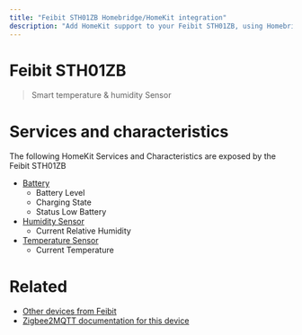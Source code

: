 ```yaml
---
title: "Feibit STH01ZB Homebridge/HomeKit integration"
description: "Add HomeKit support to your Feibit STH01ZB, using Homebridge, Zigbee2MQTT and homebridge-z2m."
---
```

<!---
This file has been GENERATED using src/docgen/docgen.ts
DO NOT EDIT THIS FILE MANUALLY!
-->
# Feibit STH01ZB
> Smart temperature & humidity Sensor


# Services and characteristics
The following HomeKit Services and Characteristics are exposed by
the Feibit STH01ZB

* [Battery](../../battery.md)
  * Battery Level
  * Charging State
  * Status Low Battery
* [Humidity Sensor](../../sensors.md)
  * Current Relative Humidity
* [Temperature Sensor](../../sensors.md)
  * Current Temperature


# Related
* [Other devices from Feibit](../index.md#feibit)
* [Zigbee2MQTT documentation for this device](https://www.zigbee2mqtt.io/devices/STH01ZB.html)